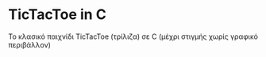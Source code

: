 # TicTacToe in C

Το κλασικό παιχνίδι TicTacToe (τρίλιζα) σε C 
(μέχρι στιγμής χωρίς γραφικό περιβάλλον)

